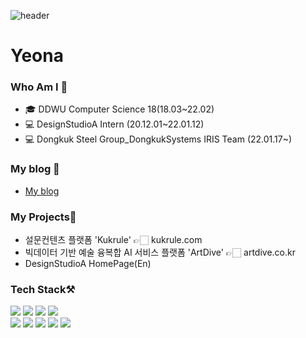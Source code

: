 <!--
**yeonakim36/yeonakim36** is a ✨ _special_ ✨ repository because its `README.md` (this file) appears on your GitHub profile.

Here are some ideas to get you started:

- 🔭 I’m currently working on ...
- 🌱 I’m currently learning ...
- 👯 I’m looking to collaborate on ...
- 🤔 I’m looking for help with ...
- 💬 Ask me about ...
- 📫 How to reach me: ...
- 😄 Pronouns: ...
- ⚡ Fun fact: ...
-->

![header](https://capsule-render.vercel.app/api?type=Slice&color=ddd6f3&height=300&section=header&text=YeonaKim's%20git💻&fontSize=80)

# Yeona

### Who Am I 🤔
- 🎓 DDWU Computer Science 18(18.03~22.02)
- 💻 DesignStudioA Intern (20.12.01~22.01.12)
- 💻 Dongkuk Steel Group_DongkukSystems IRIS Team (22.01.17~) 

### My blog 📒
- <a href="https://blog.naver.com/yeona0306"> My blog </a>

### My Projects📂
- 설문컨텐츠 플랫폼 'Kukrule' 👉🏻 kukrule.com
- 빅데이터 기반 예술 융복합 AI 서비스 플랫폼 'ArtDive' 👉🏻 artdive.co.kr
- DesignStudioA HomePage(En)

### Tech Stack⚒️
<img src="https://img.shields.io/badge/AndroidStudio-3DDC84?style=flat-square&logo=Android&logoColor=white"/></a> <img src="https://img.shields.io/badge/java-3766AB?style=flat-square&logo=java&logoColor=white"/>
<img src="https://img.shields.io/badge/javaScript-f59b25?style=flat-square&logo=javascript&logoColor=white"/>
<img src="https://img.shields.io/badge/jquery-f8a980?style=flat-square&logo=jquery&logoColor=white"/><br>
<img src="https://img.shields.io/badge/spring-6db33f?style=flat-square&logo=spring&logoColor=white"/>
<img src="https://img.shields.io/badge/mysql-0061af?style=flat-square&logo=mysql&logoColor=white"/>
<img src="https://img.shields.io/badge/C-2a4c72?style=flat-square&logo=c&logoColor=white"/>
<img src="https://img.shields.io/badge/html5-e34f26?style=flat-square&logo=html5&logoColor=white"/>
<img src="https://img.shields.io/badge/css-f43059?style=flat-square&logo=css3&logoColor=white"/>




